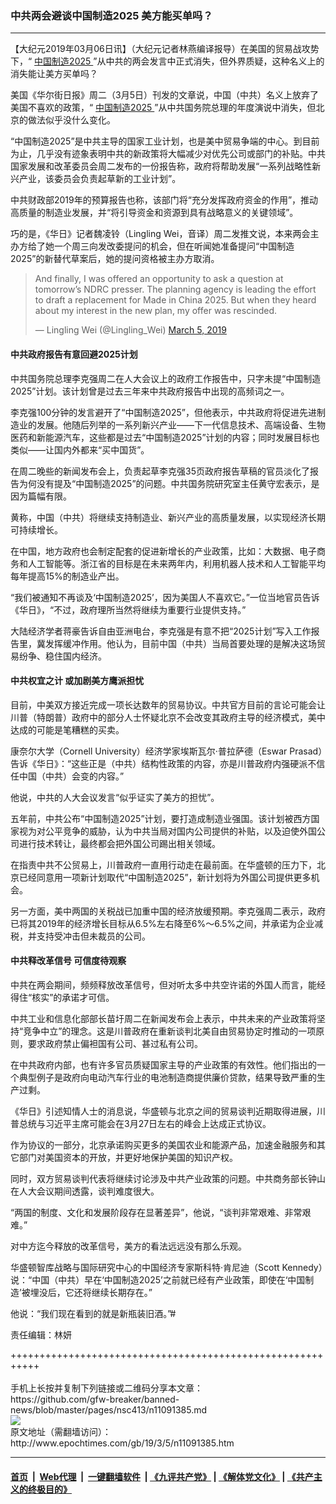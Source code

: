 ### 中共两会避谈中国制造2025 美方能买单吗？
------------------------

<p>
 【大纪元2019年03月06日讯】（大纪元记者林燕编译报导）在美国的贸易战攻势下，“
 <a href="http://www.epochtimes.com/gb/tag/%E4%B8%AD%E5%9B%BD%E5%88%B6%E9%80%A02025.html">
  中国制造2025
 </a>
 ”从中共的两会发言中正式消失，但外界质疑，这种名义上的消失能让美方买单吗？
</p>
<p>
 美国《华尔街日报》周二（3月5日）刊发的文章说，中国（中共）名义上放弃了美国不喜欢的政策，“
 <a href="http://www.epochtimes.com/gb/tag/%E4%B8%AD%E5%9B%BD%E5%88%B6%E9%80%A02025.html">
  中国制造2025
 </a>
 ”从中共国务院总理的年度演说中消失，但北京的做法似乎没什么变化。
</p>
<p>
 “中国制造2025”是中共主导的国家工业计划，也是美中贸易争端的中心。到目前为止，几乎没有迹象表明中共的新政策将大幅减少对优先公司或部门的补贴。中共国家发展和改革委员会周二发布的一份报告称，政府将帮助发展“一系列战略性新兴产业，该委员会负责起草新的工业计划”。
</p>
<p>
 中共财政部2019年的预算报告也称，该部门将“充分发挥政府资金的作用”，推动高质量的制造业发展，并“将引导资金和资源到具有战略意义的关键领域”。
</p>
<p>
 巧的是，《华日》记者魏凌铃（Lingling Wei，音译）周二发推文说，本来两会主办方给了她一个周三向发改委提问的机会，但在听闻她准备提问“中国制造2025”的新替代草案后，她的提问资格被主办方取消。
</p>
<p>
</p>
<blockquote class="twitter-tweet" data-lang="en">
 <p dir="ltr" lang="en">
  And finally, I was offered an opportunity to ask a question at tomorrow’s NDRC presser. The planning agency is leading the effort to draft a replacement for Made in China 2025. But when they heard about my interest in the new plan, my offer was rescinded.
 </p>
 <p>
  — Lingling Wei (@Lingling_Wei)
  <a href="https://twitter.com/Lingling_Wei/status/1102945074508369926?ref_src=twsrc%5Etfw">
   March 5, 2019
  </a>
 </p>
</blockquote>
<p>
 <h4>
  中共政府报告有意回避2025计划
 </h4>
 <p>
  中共国务院总理李克强周二在人大会议上的政府工作报告中，只字未提“中国制造2025”计划。该计划曾是过去三年来中共政府报告中出现的高频词之一。
 </p>
 <p>
  李克强100分钟的发言避开了“中国制造2025”，但他表示，中共政府将促进先进制造业的发展。他随后列举的一系列新兴产业——下一代信息技术、高端设备、生物医药和新能源汽车，这些都是过去“中国制造2025”计划的内容；同时发展目标也类似——让国内外都来“买中国货”。
 </p>
 <p>
  在周二晚些的新闻发布会上，负责起草李克强35页政府报告草稿的官员淡化了报告为何没有提及“中国制造2025”的问题。中共国务院研究室主任黄守宏表示，是因为篇幅有限。
 </p>
 <p>
  黄称，中国（中共）将继续支持制造业、新兴产业的高质量发展，以实现经济长期可持续增长。
 </p>
 <p>
  在中国，地方政府也会制定配套的促进新增长的产业政策，比如：大数据、电子商务和人工智能等。浙江省的目标是在未来两年内，利用机器人技术和人工智能平均每年提高15%的制造业产出。
 </p>
 <p>
  “我们被通知不再谈及‘中国制造2025’，因为美国人不喜欢它。”一位当地官员告诉《华日》，“不过，政府理所当然将继续为重要行业提供支持。”
 </p>
 <p>
  大陆经济学者蒋豪告诉自由亚洲电台，李克强是有意不把“2025计划”写入工作报告里，冀发挥缓冲作用。他认为，目前中国（中共）当局首要处理的是解决这场贸易纷争、稳住国内经济。
 </p>
 <h4>
  中共权宜之计 或加剧美方鹰派担忧
 </h4>
 <p>
  目前，中美双方接近完成一项长达数年的贸易协议。中共官方目前的言论可能会让川普（特朗普）政府中的部分人士怀疑北京不会改变其政府主导的经济模式，美中达成的可能是笔糟糕的买卖。
 </p>
 <p>
  康奈尔大学（Cornell University）经济学家埃斯瓦尔·普拉萨德（Eswar Prasad）告诉《华日》：“这些正是（中共）结构性政策的内容，亦是川普政府内强硬派不信任中国（中共）会变的内容。”
 </p>
 <p>
  他说，中共的人大会议发言“似乎证实了美方的担忧”。
 </p>
 <p>
  五年前，中共公布“中国制造2025”计划，要打造成制造业强国。该计划被西方国家视为对公平竞争的威胁，认为中共当局对国内公司提供的补贴，以及迫使外国公司进行技术转让，最终都会把外国公司踢出相关领域。
 </p>
 <p>
  在指责中共不公贸易上，川普政府一直用行动走在最前面。在华盛顿的压力下，北京已经同意用一项新计划取代“中国制造2025”，新计划将为外国公司提供更多机会。
 </p>
 <p>
  另一方面，美中两国的关税战已加重中国的经济放缓预期。李克强周二表示，政府已将其2019年的经济增长目标从6.5%左右降至6%～6.5%之间，并承诺为企业减税，并支持受冲击但未裁员的公司。
 </p>
 <h4>
  中共释改革信号 可信度待观察
 </h4>
 <p>
  中共在两会期间，频频释放改革信号，但对听太多中共空许诺的外国人而言，能经得住“核实”的承诺才可信。
 </p>
 <p>
  中共工业和信息化部部长苗圩周二在新闻发布会上表示，中共未来的产业政策将坚持“竞争中立”的理念。这是川普政府在重新谈判北美自由贸易协定时推动的一项原则，要求政府禁止偏袒国有公司、甚过私有公司。
 </p>
 <p>
  在中共政府内部，也有许多官员质疑国家主导的产业政策的有效性。他们指出的一个典型例子是政府向电动汽车行业的电池制造商提供廉价贷款，结果导致严重的生产过剩。
 </p>
 <p>
  《华日》引述知情人士的消息说，华盛顿与北京之间的贸易谈判近期取得进展，川普总统与习近平主席可能会在3月27日左右的峰会上达成正式协议。
 </p>
 <p>
  作为协议的一部分，北京承诺购买更多的美国农业和能源产品，加速金融服务和其它部门对美国资本的开放，并更好地保护美国的知识产权。
 </p>
 <p>
  同时，双方贸易谈判代表将继续讨论涉及中共产业政策的问题。中共商务部长钟山在人大会议期间透露，谈判难度很大。
 </p>
 <p>
  “两国的制度、文化和发展阶段存在显著差异”，他说，“谈判非常艰难、非常艰难。”
 </p>
 <p>
  对中方迄今释放的改革信号，美方的看法远远没有那么乐观。
 </p>
 <p>
  华盛顿智库战略与国际研究中心的中国经济专家斯科特·肯尼迪（Scott Kennedy）说：“中国（中共）早在‘中国制造2025’之前就已经有产业政策，即使在‘中国制造’被埋没后，它还将继续长期存在。”
 </p>
 <p>
  他说：“我们现在看到的就是新瓶装旧酒。”#
 </p>
 <p>
  责任编辑：林妍
 </p>
 <p>
 </p>
</p>
+++++++++++++++++++++++++++++++++++++++++++++++++++++++++++<br/><br/>
手机上长按并复制下列链接或二维码分享本文章：<br/>
https://github.com/gfw-breaker/banned-news/blob/master/pages/nsc413/n11091385.md <br/>
<a href='https://github.com/gfw-breaker/banned-news/blob/master/pages/nsc413/n11091385.md'><img src='https://github.com/gfw-breaker/banned-news/blob/master/pages/nsc413/n11091385.md.png'/></a> <br/>
原文地址（需翻墙访问）：http://www.epochtimes.com/gb/19/3/5/n11091385.htm


------------------------
#### [首页](https://github.com/gfw-breaker/banned-news/blob/master/README.md) &nbsp;|&nbsp; [Web代理](https://github.com/labour-camp/helloworld) &nbsp;|&nbsp; [一键翻墙软件](https://github.com/gfw-breaker/nogfw/blob/master/README.md) &nbsp;| [《九评共产党》](https://github.com/gfw-breaker/9ping.md/blob/master/README.md#九评之一评共产党是什么) | [《解体党文化》](https://github.com/gfw-breaker/jtdwh.md/blob/master/README.md) | [《共产主义的终极目的》](https://github.com/gfw-breaker/gczydzjmd.md/blob/master/README.md)

